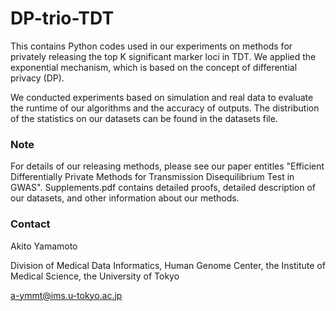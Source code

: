 # DP-trio-TDT
This contains Python codes used in our experiments on methods for privately releasing the top K significant marker loci in TDT. 
We applied the exponential mechanism, which is based on the concept of differential privacy (DP). 

We conducted experiments based on simulation and real data to evaluate the runtime of our algorithms and the accuracy of outputs. 
The distribution of the statistics on our datasets can be found in the datasets file. 

### Note
For details of our releasing methods, please see our paper entitles "Efficient Differentially Private Methods for Transmission Disequilibrium Test in GWAS".
Supplements.pdf contains detailed proofs, detailed description of our datasets, and other information about our methods.

### Contact
Akito Yamamoto

Division of Medical Data Informatics, Human Genome Center,
the Institute of Medical Science, the University of Tokyo

a-ymmt@ims.u-tokyo.ac.jp

